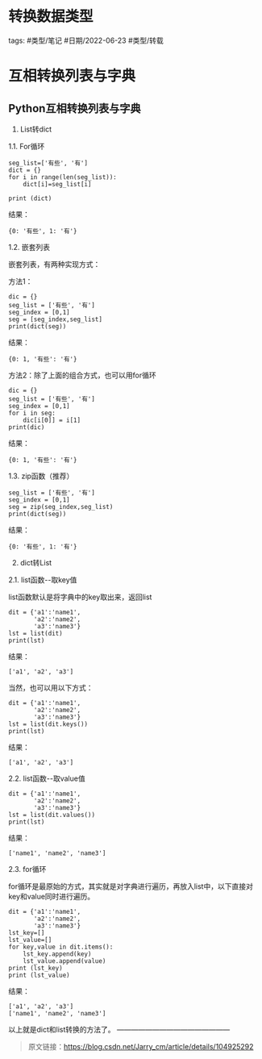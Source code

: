 转换数据类型
====


tags: #类型/笔记 #日期/2022-06-23 #类型/转载 

# 互相转换列表与字典

## Python互相转换列表与字典

1. List转dict

1.1. For循环

```
seg_list=['有些', '有']
dict = {}
for i in range(len(seg_list)):
    dict[i]=seg_list[i]
 
print (dict)
```
结果：

```
{0: '有些', 1: '有'}
```

1.2. 嵌套列表

嵌套列表，有两种实现方式：

方法1：

```
dic = {}
seg_list = ['有些', '有']
seg_index = [0,1]
seg = [seg_index,seg_list]
print(dict(seg))
```

结果：

```
{0: 1, '有些': '有'}
```

方法2：除了上面的组合方式，也可以用for循环

```
dic = {}
seg_list = ['有些', '有']
seg_index = [0,1]
for i in seg:
    dic[i[0]] = i[1]
print(dic)
```

 结果：

```
{0: 1, '有些': '有'}
```

1.3. zip函数（推荐）

```
seg_list = ['有些', '有']
seg_index = [0,1]
seg = zip(seg_index,seg_list)
print(dict(seg))
```

结果：

```
{0: '有些', 1: '有'}
```

2. dict转List

2.1. list函数--取key值

list函数默认是将字典中的key取出来，返回list

```
dit = {'a1':'name1',
       'a2':'name2',
       'a3':'name3'}
lst = list(dit)
print(lst)
```

结果：

```
['a1', 'a2', 'a3']
```

当然，也可以用以下方式：

```
dit = {'a1':'name1',
       'a2':'name2',
       'a3':'name3'}
lst = list(dit.keys())
print(lst)
```

结果：

```
['a1', 'a2', 'a3']
```

2.2. list函数--取value值 

```
dit = {'a1':'name1',
       'a2':'name2',
       'a3':'name3'}
lst = list(dit.values())
print(lst)
```

结果：

```
['name1', 'name2', 'name3']
```

2.3. for循环

for循环是最原始的方式，其实就是对字典进行遍历，再放入list中，以下直接对key和value同时进行遍历。

```
dit = {'a1':'name1',
       'a2':'name2',
       'a3':'name3'}
lst_key=[]
lst_value=[]
for key,value in dit.items():
    lst_key.append(key)
    lst_value.append(value)
print (lst_key)
print (lst_value) 
```   

结果：

```
['a1', 'a2', 'a3']
['name1', 'name2', 'name3']
```

以上就是dict和list转换的方法了。
————————————————
> 原文链接：https://blog.csdn.net/Jarry_cm/article/details/104925292




